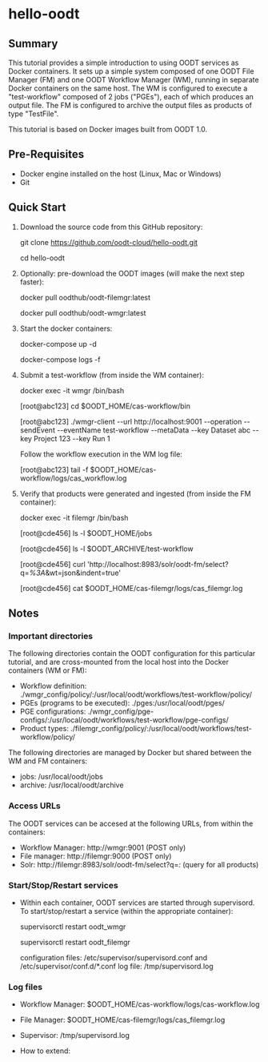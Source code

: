 # hello-oodt

## Summary
This tutorial provides a simple introduction to using OODT services as Docker containers. 
It sets up a simple system composed of one OODT File Manager (FM) and one OODT Workflow Manager (WM),
running in separate Docker containers on the same host. The WM is configured to execute a "test-workflow" composed of 2 jobs ("PGEs"), each of which produces an output file. The FM is configured to archive the output files as products of type "TestFile". 

This tutorial is based on Docker images built from OODT 1.0.

## Pre-Requisites
* Docker engine installed on the host (Linux, Mac or Windows)
* Git

## Quick Start

1. Download the source code from this GitHub repository:

    git clone https://github.com/oodt-cloud/hello-oodt.git
    
    cd hello-oodt
  
2. Optionally: pre-download the OODT images (will make the next step faster):

    docker pull oodthub/oodt-filemgr:latest
    
    docker pull oodthub/oodt-wmgr:latest
    
3. Start the docker containers:

    docker-compose up -d
    
    docker-compose logs -f
    
 4. Submit a test-workflow (from inside the WM container):
 
    docker exec -it wmgr /bin/bash
    
    [root@abc123] cd $OODT_HOME/cas-workflow/bin
    
    [root@abc123] ./wmgr-client --url http://localhost:9001 --operation --sendEvent --eventName test-workflow --metaData --key Dataset abc --key Project 123  --key Run 1
    
    Follow the workflow execution in the WM log file: 
    
    [root@abc123] tail -f $OODT_HOME/cas-workflow/logs/cas_workflow.log
    
 5. Verify that products were generated and ingested (from inside the FM container):
 
    docker exec -it filemgr /bin/bash
    
    [root@cde456] ls -l $OODT_HOME/jobs
    
    [root@cde456] ls -l $OODT_ARCHIVE/test-workflow
    
    [root@cde456] curl 'http://localhost:8983/solr/oodt-fm/select?q=*%3A*&wt=json&indent=true'
    
    [root@cde456] cat $OODT_HOME/cas-filemgr/logs/cas_filemgr.log
    


## Notes

### Important directories

The following directories contain the OODT configuration for this particular tutorial, and are cross-mounted from the local host into the Docker containers (WM or FM):
* Workflow definition: ./wmgr_config/policy/:/usr/local/oodt/workflows/test-workflow/policy/
* PGEs (programs to be executed): ./pges:/usr/local/oodt/pges/
* PGE configurations: ./wmgr_config/pge-configs/:/usr/local/oodt/workflows/test-workflow/pge-configs/
* Product types: ./filemgr_config/policy/:/usr/local/oodt/workflows/test-workflow/policy/

The following directories are managed by Docker but shared between the WM and FM containers:
* jobs: /usr/local/oodt/jobs
* archive: /usr/local/oodt/archive

### Access URLs

The OODT services can be accesed at the following URLs, from within the containers:

* Workflow Manager: http://wmgr:9001 (POST only)
* File manager: http://filemgr:9000 (POST only)
* Solr: http://filemgr:8983/solr/oodt-fm/select?q=*:* (query for all products)


### Start/Stop/Restart services
* Within each container, OODT services are started through supervisord. To start/stop/restart a service (within the appropriate container):

   supervisorctl restart oodt_wmgr
   
   supervisorctl restart oodt_filemgr
   
   configuration files: /etc/supervisor/supervisord.conf and /etc/supervisor/conf.d/\*.conf
   log file: /tmp/supervisord.log
   
### Log files

* Workflow Manager: $OODT_HOME/cas-workflow/logs/cas-workflow.log
* File Manager: $OODT_HOME/cas-filemgr/logs/cas_filemgr.log
* Supervisor: /tmp/supervisord.log

* How to extend:

